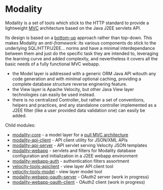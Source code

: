 # Modality

Modality is a set of tools which stick to the HTTP standard to provide a lightweight [MVC](https://en.wikipedia.org/wiki/Model%E2%80%93view%E2%80%93controller) architecture based on the Java J2EE servlets API.

Its design is based on a [bottom-up](https://en.wikipedia.org/wiki/Top-down_and_bottom-up_design) approach rather than top-down. This makes Modality an *anti-framework*: its various components do stick to the underlying SQL/HTTP/J2EE... norms and have a minimal interdependance between them and just do the specific task they are intended to, leveraging the learning curve and added complexity, and nevertheless it covers all the basic needs of a fully functional MVC webapp.

+ the Model layer is addressed with a generic ORM Java API witouth any code generation and with minimal optional caching, providing a complete database structure reverse enginering feature.
+ the View layer is Apache Velocity, but other Java View layer technologies can easily be used instead.
+ there is no centralized Controller, but rather a set of conventions, helpers and practices, and any standalone controller implemented as a J2EE filter (like a user provided data validation one) can easily be added.

Child modules:

+ [modality-core](https://github.com/arkanovicz/modality/tree/master/modality-core) - a model layer for a [pull MVC architecture](https://en.wikipedia.org/wiki/Web_framework#Push-based_vs._pull-based)
+ [modality-api-client](https://github.com/arkanovicz/modality/tree/master/modality-api-client) - API client utility for JSON/XML APIs
+ [modality-api-server](https://github.com/arkanovicz/modality/tree/master/modality-api-server) - API servlet serving Velocity JSON templates
+ [modality-webapp](https://github.com/arkanovicz/modality/tree/master/modality-webapp) - servlets and filters for Modality database configuration and initialization in a J2EE webapp environment
+ [modality-webapp-auth](https://github.com/arkanovicz/modality/tree/master/modality-webapp-auth) - authentication filters assortment
+ [velocity-tools-apiclient](https://github.com/arkanovicz/modality/tree/master/velocity-tools-apiclient) - view layer API client tool
+ [velocity-tools-model](https://github.com/arkanovicz/modality/tree/master/velocity-tools-model) - view layer model tool
+ [modality-webapp-oauth-server](https://github.com/arkanovicz/modality/tree/master/modality-webapp-oauth-server) - OAuth2 server (work in progress)
+ [modality-webapp-oauth-client](https://github.com/arkanovicz/modality/tree/master/modality-webapp-oauth-server) - OAuth2 client (work in progress)

